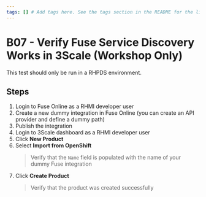 ```yaml
---
tags: [] # Add tags here. See the tags section in the README for the list of tags that we use
---
```


# B07 - Verify Fuse Service Discovery Works in 3Scale (Workshop Only)

This test should only be run in a RHPDS environment.

## Steps

1. Login to Fuse Online as a RHMI developer user
2. Create a new dummy integration in Fuse Online (you can create an API provider and define a dummy path)
3. Publish the integration
4. Login to 3Scale dashboard as a RHMI developer user
5. Click **New Product**
6. Select **Import from OpenShift**
   > Verify that the `Name` field is populated with the name of your dummy Fuse integration
7. Click **Create Product**
   > Verify that the product was created successfully
